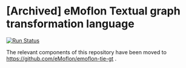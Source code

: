 # [Archived] eMoflon Textual graph transformation language
[![Run Status](https://api.shippable.com/projects/59cb8cf236154a07009778c5/badge?branch=master)](https://app.shippable.com/github/eMoflon/emoflon-gt-ui-pattern) 

The relevant components of this repository have been moved to https://github.com/eMoflon/emoflon-tie-gt .
